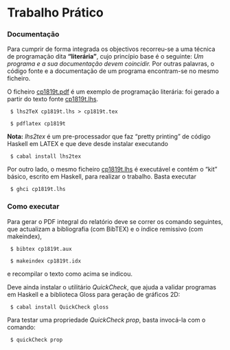 # Trabalho Prático

### Documentação
Para cumprir de forma integrada os objectivos recorreu-se a uma técnica de programação dita **“literária”**, cujo princípio base é o seguinte: *Um programa e a sua documentação devem coincidir.*
Por outras palavras, o código fonte e a documentação de um programa encontram-se no mesmo ficheiro. 

O ficheiro [cp1819t.pdf](cp1819t.pdf) é um exemplo de programação literária: foi gerado a partir
do texto fonte [cp1819t.lhs](cp1819t.lhs).
<p> <code> $ lhs2TeX cp1819t.lhs > cp1819t.tex </code>
<p> <code> $ pdflatex cp1819t </code>

**Nota:** *lhs2tex* é um pre-processador que faz “pretty printing” de código Haskell em LATEX e que deve desde instalar executando
<p> <code> $ cabal install lhs2tex </code>

Por outro lado, o mesmo ficheiro [cp1819t.lhs](cp1819t.lhs) é executável e contém o “kit” básico, escrito em Haskell, para realizar o trabalho. Basta executar
<p> <code> $ ghci cp1819t.lhs </code>


### Como executar
Para gerar o PDF integral do relatório deve se correr os comando seguintes, que actualizam a bibliografia (com BibTEX) e o índice remissivo (com makeindex),
<p> <code> $ bibtex cp1819t.aux </code>
<p> <code> $ makeindex cp1819t.idx </code>

e recompilar o texto como acima se indicou. 

Deve ainda instalar o utilitário *QuickCheck*, que ajuda a validar programas em Haskell e a biblioteca Gloss para geração de gráficos 2D:
<p> <code> $ cabal install QuickCheck gloss </code>

Para testar uma propriedade *QuickCheck prop*, basta invocá-la com o comando:
<p> <code> $ quickCheck prop </code>